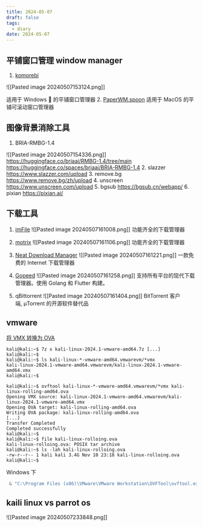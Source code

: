 ```yaml
---
title: 2024-05-07
draft: false
tags:
  - diary
date: 2024-05-07
---
```

## 平铺窗口管理 window manager
1. [komorebi](https://github.com/LGUG2Z/komorebi)

![[Pasted image 20240507153124.png]]

适用于 Windows 🍉 的平铺窗口管理器
2. [PaperWM.spoon](https://github.com/mogenson/PaperWM.spoon)
适用于 MacOS 的平铺可滚动窗口管理器
## 图像背景消除工具

1. BRIA-RMBG-1.4

![[Pasted image 20240507154336.png]]
https://huggingface.co/briaai/RMBG-1.4/tree/main
https://huggingface.co/spaces/briaai/BRIA-RMBG-1.4
2. slazzer
https://www.slazzer.com/upload
3. remove.bg
https://www.remove.bg/zh/upload
4. unscreen
https://www.unscreen.com/upload
5. bgsub
https://bgsub.cn/webapp/
6. pixian
https://pixian.ai/

## 下载工具

1. [imFile](https://github.com/imfile-io/imfile-desktop/)
![[Pasted image 20240507161008.png]]
功能齐全的下载管理器

2. [motrix](https://github.com/agalwood/Motrix)
![[Pasted image 20240507161106.png]]
功能齐全的下载管理器
4. [Neat Download Manager](https://www.neatdownloadmanager.com/index.php/en/)
![[Pasted image 20240507161221.png]]
一款免费的 Internet 下载管理器
1. [Gopeed](https://github.com/GopeedLab/gopeed)
![[Pasted image 20240507161258.png]]
支持所有平台的现代下载管理器。使用 Golang 和 Flutter 构建。
3. qBittorrent
![[Pasted image 20240507161404.png]]
BitTorrent 客户端, μTorrent 的开源软件替代品

## vmware

[将 VMX 转换为 OVA](https://www.kali.org/docs/virtualization/converting-vmx-to-ova/)

```shell
kali@kali:~$ 7z x kali-linux-2024.1-vmware-amd64.7z [...] 
kali@kali:~$ 
kali@kali:~$ ls kali-linux-*-vmware-amd64.vmwarevm/*vmx 
kali-linux-2024.1-vmware-amd64.vmwarevm/kali-linux-2024.1-vmware-amd64.vmx 
kali@kali:~$
```

```shell
kali@kali:~$ ovftool kali-linux-*-vmware-amd64.vmwarevm/*vmx kali-linux-rolling-amd64.ova 
Opening VMX source: kali-linux-2024.1-vmware-amd64.vmwarevm/kali-linux-2024.1-vmware-amd64.vmx 
Opening OVA target: kali-linux-rolling-amd64.ova 
Writing OVA package: kali-linux-rolling-amd64.ova 
[...] 
Transfer Completed 
Completed successfully 
kali@kali:~$ 
kali@kali:~$ file kali-linux-rolloing.ova 
kali-linux-rolloing.ova: POSIX tar archive 
kali@kali:~$ ls -lah kali-linux-rolloing.ova 
-rw-r--r-- 1 kali kali 3.4G Nov 10 23:18 kali-linux-rolloing.ova 
kali@kali:~$
```

Windows 下 

```powershell
 & "C:\Program Files (x86)\VMware\VMware Workstation\OVFTool\ovftool.exe" "D:\Virtual Machines\kali-linux-2024.1-vmware-amd64.vmwarevm\kali-linux-2024.1-vmware-amd64.vmx" "D:\Virtual Machines\kali-linux-rolling-amd64.ova"
```

## kaili linux vs  parrot os


![[Pasted image 20240507233848.png]]